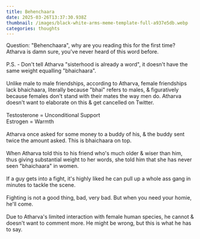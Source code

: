```yaml
---
title: Behenchaara
date: 2025-03-26T13:37:30.938Z
thumbnail: /images/black-white-arms-meme-template-full-a937e5db.webp
categories: thoughts
---
```

Question: "Behenchaara", why are you reading this for the first time? Atharva is damn sure, you've never heard of this word before.\
\
P.S. - Don't tell Atharva "sisterhood is already a word", it doesn't have the same weight equalling "bhaichaara".\
\
Unlike male to male friendships, according to Atharva, female friendships lack bhaichaara, literally because "bhai" refers to males, & figuratively because females don't stand with their mates the way men do. Atharva doesn't want to elaborate on this & get cancelled on Twitter.\
\
Testosterone = Unconditional Support\
Estrogen = Warmth\
\
Atharva once asked for some money to a buddy of his, & the buddy sent twice the amount asked. This is bhaichaara on top.\
\
When Atharva told this to his friend who's much older & wiser than him, thus giving substantial weight to her words, she told him that she has never seen "bhaichaara" in women.\
\
If a guy gets into a fight, it's highly liked he can pull up a whole ass gang in minutes to tackle the scene.\
\
Fighting is not a good thing, bad, very bad. But when you need your homie, he'll come.\
\
Due to Atharva's limited interaction with female human species, he cannot & doesn't want to comment more. He might be wrong, but this is what he has to say.